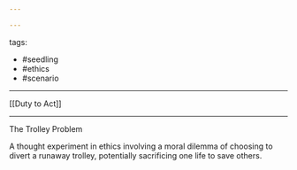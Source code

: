 ```yaml
---

---
```


tags:
- #seedling 
- #ethics
- #scenario 

---

[[Duty to Act]] <br>

---

The Trolley Problem    

A thought experiment in ethics involving a moral dilemma of choosing to divert a runaway trolley, potentially sacrificing one life to save others.
